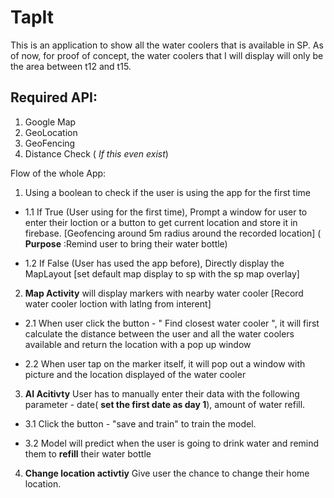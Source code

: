 # TapIt

This is an application to show all the water coolers that is available in SP.
As of now, for proof of concept, the water coolers that I will display will only be the area between t12 and t15.

## Required API:
1. Google Map
2. GeoLocation
3. GeoFencing
4. Distance Check ( _If this even exist_)

Flow of the whole App:
1. Using a boolean to check if the user is using the app for the first time

+ 1.1 If True (User using for the first time), Prompt a window for user to enter their loction or a button to get current location and store it in firebase. [Geofencing around 5m radius around the recorded location] ( **Purpose** :Remind user to bring their water bottle)

+ 1.2 If False (User has used the app before), Directly display the MapLayout [set default map display to sp with the sp map overlay]

2. **Map Activity** will display markers with nearby water cooler [Record water cooler loction with latlng from interent]

+ 2.1 When user click the button - " Find closest water cooler ", it will first calculate the distance between the user and all the water coolers available and return the location with a pop up window

+ 2.2 When user tap on the marker itself, it will pop out a window with picture and the location displayed of the water cooler

3. **AI Acitivty** User has to manually enter their data with the following parameter - date( **set the first date as day 1**), amount of water refill. 

+ 3.1 Click the button - "save and train" to train the model.

+ 3.2 Model will predict when the user is going to drink water and remind them to **refill** their water bottle

4. **Change location activtiy** Give user the chance to change their home location.
